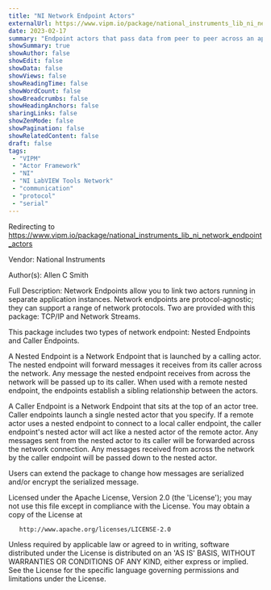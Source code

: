 ```yaml
---
title: "NI Network Endpoint Actors"
externalUrl: https://www.vipm.io/package/national_instruments_lib_ni_network_endpoint_actors
date: 2023-02-17
summary: "Endpoint actors that pass data from peer to peer across an application boundary."
showSummary: true
showAuthor: false
showEdit: false
showData: false
showViews: false
showReadingTime: false
showWordCount: false
showBreadcrumbs: false
showHeadingAnchors: false
sharingLinks: false
showZenMode: false
showPagination: false
showRelatedContent: false
draft: false
tags:
 - "VIPM"
 - "Actor Framework"
 - "NI"
 - "NI LabVIEW Tools Network"
 - "communication"
 - "protocol"
 - "serial"
---
```


Redirecting to https://www.vipm.io/package/national_instruments_lib_ni_network_endpoint_actors

Vendor: National Instruments

Author(s): Allen C Smith
 
Full Description:
Network Endpoints allow you to link two actors running in separate application instances.  Network endpoints are protocol-agnostic; they can support a range of network protocols.  Two are provided with this package:  TCP/IP and Network Streams.

This package includes two types of network endpoint:  Nested Endpoints and Caller Endpoints.

A Nested Endpoint is a Network Endpoint that is launched by a calling actor.  The nested endpoint will forward messages it receives from its caller across the network.    Any message the nested endpoint receives from across the network will be passed up to its caller.  When used with a remote nested endpoint, the endpoints establish a sibling relationship between the actors.

A Caller Endpoint is a Network Endpoint that sits at the top of an actor tree.  Caller endpoints launch a single nested actor that you specify.  If a remote actor uses a nested endpoint to connect to a local caller endpoint, the caller endpoint's nested actor will act like a nested actor of the remote actor.  Any messages sent from the nested actor to its caller will be forwarded across the network connection.  Any messages received from across the network by the caller endpoint will be passed down to the nested actor.

Users can extend the package to change how messages are serialized and/or encrypt the serialized message.

Licensed under the Apache License, Version 2.0 (the 'License');
   you may not use this file except in compliance with the License.
   You may obtain a copy of the License at

       http://www.apache.org/licenses/LICENSE-2.0

   Unless required by applicable law or agreed to in writing, software
   distributed under the License is distributed on an 'AS IS' BASIS,
   WITHOUT WARRANTIES OR CONDITIONS OF ANY KIND, either express or implied.
   See the License for the specific language governing permissions and
   limitations under the License.